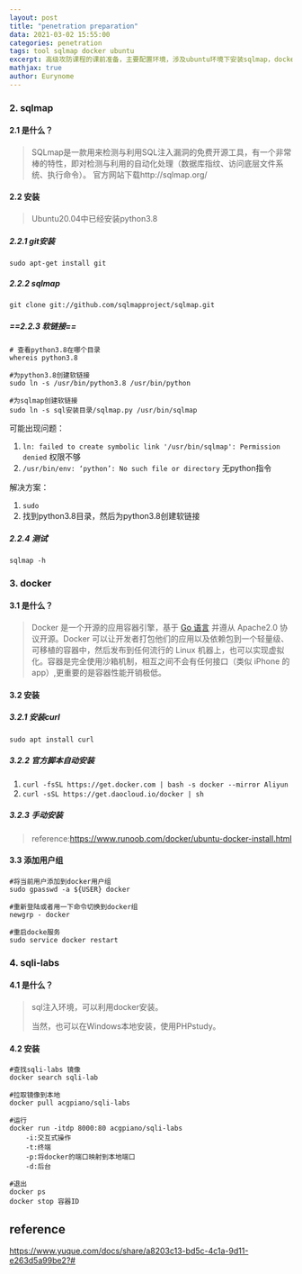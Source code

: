 ```yaml
---
layout: post
title: "penetration preparation"
data: 2021-03-02 15:55:00
categories: penetration
tags: tool sqlmap docker ubuntu
excerpt: 高级攻防课程的课前准备，主要配置环境，涉及ubuntu环境下安装sqlmap，docker等工具，并且在安装过程中遇到问题的解决总结。
mathjax: true
author: Eurynome
---
```


### 2. sqlmap

#### 2.1 是什么？

> SQLmap是一款用来检测与利用SQL注入漏洞的免费开源工具，有一个非常棒的特性，即对检测与利用的自动化处理（数据库指纹、访问底层文件系统、执行命令）。
> 官方网站下载http://sqlmap.org/



#### 2.2 安装

> Ubuntu20.04中已经安装python3.8

##### 2.2.1 git安装

```
sudo apt-get install git
```



##### 2.2.2 sqlmap

```
git clone git://github.com/sqlmapproject/sqlmap.git
```



##### ==2.2.3 软链接==

```
# 查看python3.8在哪个目录
whereis python3.8

#为python3.8创建软链接
sudo ln -s /usr/bin/python3.8 /usr/bin/python

#为sqlmap创建软链接
sudo ln -s sql安装目录/sqlmap.py /usr/bin/sqlmap
```

可能出现问题：

1. `ln: failed to create symbolic link '/usr/bin/sqlmap': Permission denied`  权限不够
2. `/usr/bin/env: ‘python’: No such file or directory`  无python指令

解决方案：

1. `sudo`
2. 找到python3.8目录，然后为python3.8创建软链接



##### 2.2.4 测试

```
sqlmap -h
```



###  3. docker

#### 3.1 是什么？

> Docker 是一个开源的应用容器引擎，基于 [Go 语言](https://www.runoob.com/go/go-tutorial.html) 并遵从 Apache2.0 协议开源。Docker 可以让开发者打包他们的应用以及依赖包到一个轻量级、可移植的容器中，然后发布到任何流行的 Linux 机器上，也可以实现虚拟化。容器是完全使用沙箱机制，相互之间不会有任何接口（类似 iPhone 的 app）,更重要的是容器性能开销极低。



#### 3.2 安装

##### 3.2.1 安装curl

```
sudo apt install curl
```



##### 3.2.2 官方脚本自动安装

1. `curl -fsSL https://get.docker.com | bash -s docker --mirror Aliyun`
2. `curl -sSL https://get.daocloud.io/docker | sh`



##### 3.2.3 手动安装

> reference:https://www.runoob.com/docker/ubuntu-docker-install.html



#### 3.3 添加用户组

```
#将当前用户添加到docker用户组
sudo gpasswd -a ${USER} docker

#重新登陆或者用一下命令切换到docker组
newgrp - docker

#重启docke服务
sudo service docker restart
```



### 4. sqli-labs

#### 4.1 是什么？

> sql注入环境，可以利用docker安装。
>
> 当然，也可以在Windows本地安装，使用PHPstudy。



#### 4.2 安装

```
#查找sqli-labs 镜像
docker search sqli-lab

#拉取镜像到本地
docker pull acgpiano/sqli-labs

#运行
docker run -itdp 8000:80 acgpiano/sqli-labs
	-i:交互式操作
	-t:终端
	-p:将docker的端口映射到本地端口
	-d:后台
	
#退出
docker ps
docker stop 容器ID
```



## reference

https://www.yuque.com/docs/share/a8203c13-bd5c-4c1a-9d11-e263d5a99be2?#

